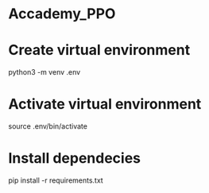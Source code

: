 # Accademy_PPO

# Create virtual environment
python3 -m venv .env
# Activate virtual environment
source .env/bin/activate
# Install dependecies
pip install -r requirements.txt
